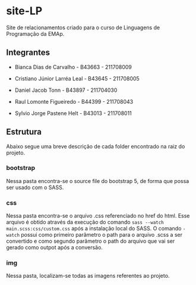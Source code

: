 # site-LP
Site de relacionamentos criado para o curso de Linguagens de Programação da EMAp.

## Integrantes
- Bianca Dias de Carvalho - B43663 - 211708009

- Cristiano Júnior Larréa Leal - B43645 - 211708005

- Daniel Jacob Tonn - B43897 - 211704030

- Raul Lomonte Figueiredo - B44399 - 211708043

- Sylvio Jorge Pastene Helt - B43013 - 211708011

## Estrutura
Abaixo segue uma breve descrição de cada folder encontrado na raiz do projeto.

### bootstrap
Nessa pasta encontra-se o source file do bootstrap 5, de forma que possa ser usado com o SASS.

### css
Nessa pasta encontra-se o arquivo .css referenciado no href do html. Esse arquivo é obtido através da execução do comando
```sass --watch main.scss:css/custom.css```
após a instalação local do SASS. O comando `-watch` possui como primeiro parâmetro o path para o arquivo .scss a ser convertido e como segundo parâmetro o path do arquivo que vai ser gerado como outpot após a conversão.

### img
Nessa pasta, localizam-se todas as imagens referentes ao projeto.
